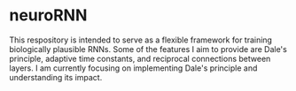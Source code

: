 # neuroRNN
This respository is intended to serve as a flexible framework for training biologically plausible RNNs.
Some of the features I aim to provide are Dale's principle, adaptive time constants, and reciprocal connections between layers.
I am currently focusing on implementing Dale's principle and understanding its impact.
